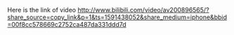 Here is the link of video
http://www.bilibili.com/video/av200896565/?share_source=copy_link&p=1&ts=1591438052&share_medium=iphone&bbid=00f8cc578669c2752ca487da331ddd7d
